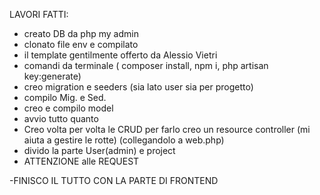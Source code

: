 LAVORI FATTI:

- creato DB da php my admin
- clonato file env e compilato
- il template gentilmente offerto da Alessio Vietri
- comandi da terminale ( composer install, npm i, php artisan key:generate)
- creo migration e seeders (sia lato user sia per progetto)
- compilo Mig. e Sed.
- creo e compilo model 
- avvio tutto quanto
- Creo volta per volta le CRUD per farlo creo un resource controller (mi aiuta a gestire le rotte) (collegandolo a web.php)
- divido la parte User(admin) e project
- ATTENZIONE alle REQUEST

-FINISCO IL TUTTO CON LA PARTE DI FRONTEND